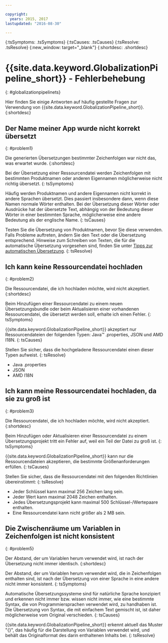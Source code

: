 ```yaml
---

copyright:
  years: 2015, 2017
lastupdated: "2016-08-30"

---
```


{:tsSymptoms: .tsSymptoms} 
{:tsCauses: .tsCauses} 
{:tsResolve: .tsResolve} 
{:new_window: target="_blank"}
{:shortdesc: .shortdesc}

# {{site.data.keyword.GlobalizationPipeline_short}} - Fehlerbehebung
{: #globalizationpipelinets}

Hier finden Sie einige Antworten auf häufig gestellte Fragen zur Verwendung von {{site.data.keyword.GlobalizationPipeline_short}}. 
{:shortdesc}


## Der Name meiner App wurde nicht korrekt übersetzt
{: #problem1}

Die generierten Übersetzungen bestimmter Zeichenfolgen war nicht das, was erwartet wurde.
{:shortdesc}

Bei der Übersetzung einer Ressourcendatei werden Zeichenfolgen mit bestimmten Produktnamen oder anderen Eigennamen möglicherweise nicht richtig übersetzt.
{: tsSymptoms}

Häufig werden Produktnamen und andere Eigennamen nicht korrekt in andere Sprachen übersetzt. Dies passiert insbesondere dann, wenn diese Namen normale Wörter enthalten. Bei der Übersetzung dieser Wörter oder Ausdrücke hat der übersetzte Text, abhängig von der Bedeutung dieser Wörter in einer bestimmten Sprache, möglicherweise eine andere Bedeutung als der englische Name.
{: tsCauses}

Testen Sie die Übersetzung von Produktnamen, bevor Sie diese verwenden. Falls Probleme auftreten, ändern Sie den Text oder die Übersetzung entsprechend. Hinweise zum Schreiben von Texten, die für die automatische Übersetzung vorgesehen sind, finden Sie unter [Tipps zur automatischen Übersetzung](./tips.html#globalizationpipeline_tips).
{: tsResolve}



## Ich kann keine Ressourcendatei hochladen
{: #problem2}

Die Ressourcendatei, die ich hochladen möchte, wird nicht akzeptiert.
{:shortdesc}

Beim Hinzufügen einer Ressourcendatei zu einem neuen Übersetzungsbundle oder beim Aktualisieren einer vorhandenen Ressourcendatei, die übersetzt werden soll, erhalte ich einen Fehler.
{: tsSymptoms}

{{site.data.keyword.GlobalizationPipeline_short}} akzeptiert nur Ressourcendateien der folgenden Typen: Java™ .properties, JSON und AMD I18N.
{: tsCauses}

Stellen Sie sicher, dass die hochgeladene Ressourcendatei einen dieser Typen aufweist.
{: tsResolve}
* Java .properties
* JSON
* AMD I18N



## Ich kann meine Ressourcendatei hochladen, da sie zu groß ist
{: #problem3}

Die Ressourcendatei, die ich hochladen möchte, wird nicht akzeptiert.
{:shortdesc}

Beim Hinzufügen oder Aktualisieren einer Ressourcendatei zu einem Übersetzungsprojekt tritt ein Fehler auf, weil ein Teil der Datei zu groß ist.
{: tsSymptoms}

{{site.data.keyword.GlobalizationPipeline_short}} kann nur die Ressourcendateien akzeptieren, die bestimmte Größenanforderungen erfüllen.
{: tsCauses}

Stellen Sie sicher, dass die Ressourcendatei mit den folgenden Richtlinien übereinstimmt:
{: tsResolve}
* Jeder Schlüssel kann maximal 256 Zeichen lang sein.
* Jeder Wert kann maximal 2048 Zeichen enthalten.
* Jedes Übersetzungsprojekt kann maximal 500 Schlüssel-/Wertepaare enthalten.
* Eine Ressourcendatei kann nicht größer als 2 MB sein.




## Die Zwischenräume um Variablen in Zeichenfolgen ist nicht konsistent
{: #problem5}

Der Abstand, der um Variablen herum verwendet wird, ist nach der Übersetzung nicht immer identisch.
{:shortdesc}

Der Abstand, der um Variablen herum verwendet wird, die in Zeichenfolgen enthalten sind, ist nach der Übersetzung von einer Sprache in eine andere nicht immer konsistent.
{: tsSymptoms}

Automatische Übersetzungssysteme sind für natürliche Sprache konzipiert und erkennen nicht immer bzw. wissen nicht immer, wie eine bestimmte Syntax, die von Programmiersprachen verwendet wird, zu handhaben ist. Die Übersetzung von Syntax, die mit einfachem Text gemischt ist, ist daher möglicherweise vom Original verschieden.
{: tsCauses}

{{site.data.keyword.GlobalizationPipeline_short}} erkennt aktuell das Muster "{}", das häufig für die Darstellung von Variablen verwendet wird, und behält das Originalformat des darin enthaltenen Inhalts bei.
{: tsResolve}
